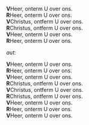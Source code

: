 **V**Heer, onterm U over ons.  
**R**Heer, onterm U over ons.  
**V**Christus, ontferm U over ons.  
**R**Christus, ontferm U over ons.  
**V**Heer, onterm U over ons.  
**R**Heer, onterm U over ons.

*aut:*

**V**Heer, onterm U over ons.  
**R**Heer, onterm U over ons.  
**V**Heer, onterm U over ons.  
**R**Christus, ontferm U over ons.  
**V**Christus, ontferm U over ons.  
**R**Christus, ontferm U over ons.  
**V**Heer, onterm U over ons.  
**R**Heer, onterm U over ons.  
**V**Heer, onterm U over ons.
